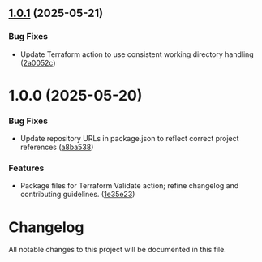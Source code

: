## [1.0.1](https://github.com/subhamay-bhattacharyya-gha/tf-validate-action/compare/v1.0.0...v1.0.1) (2025-05-21)


### Bug Fixes

* Update Terraform action to use consistent working directory handling ([2a0052c](https://github.com/subhamay-bhattacharyya-gha/tf-validate-action/commit/2a0052c1ccfa3f5170bf1ad2f3e38bf6e14936b8))

# 1.0.0 (2025-05-20)


### Bug Fixes

* Update repository URLs in package.json to reflect correct project references ([a8ba538](https://github.com/subhamay-bhattacharyya-gha/tf-validate-action/commit/a8ba538707cd1b756964ed1b8a156f1921fb682f))


### Features

* Package files for Terraform Validate action; refine changelog and contributing guidelines. ([1e35e23](https://github.com/subhamay-bhattacharyya-gha/tf-validate-action/commit/1e35e23044be7befe83c2f06e7198693a3e7d143))

# Changelog

All notable changes to this project will be documented in this file.
